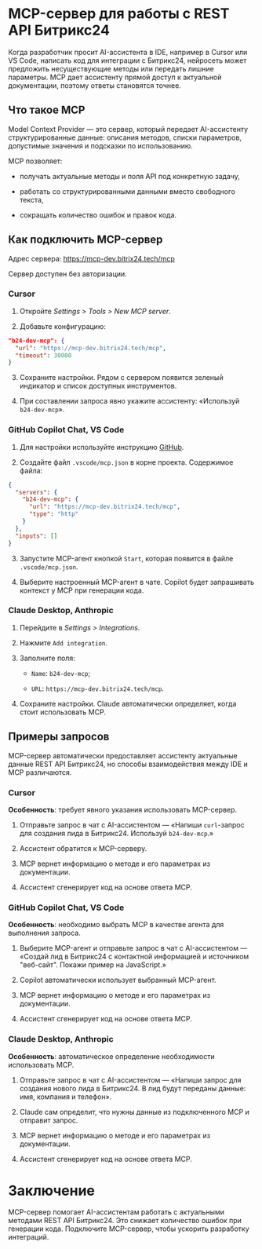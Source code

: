 # MCP-сервер для работы с REST API Битрикс24

Когда разработчик просит AI-ассистента в IDE, например в Cursor или VS Code, написать код для интеграции с Битрикс24, нейросеть может предложить несуществующие методы или передать лишние параметры. MCP дает ассистенту прямой доступ к актуальной документации, поэтому ответы становятся точнее.

## Что такое MCP

Model Context Provider — это сервер, который передает AI-ассистенту структурированные данные: описания методов, списки параметров, допустимые значения и подсказки по использованию.

MCP позволяет:

- получать актуальные методы и поля API под конкретную задачу,

- работать со структурированными данными вместо свободного текста,

- сокращать количество ошибок и правок кода.

## Как подключить MCP-сервер

Адрес сервера: <https://mcp-dev.bitrix24.tech/mcp>

Сервер доступен без авторизации.

### Cursor

1. Откройте *Settings > Tools > New MCP server*.

2. Добавьте конфигурацию:

  ```json
  "b24-dev-mcp": {
    "url": "https://mcp-dev.bitrix24.tech/mcp",
    "timeout": 30000
  }
  ```

3. Сохраните настройки. Рядом с сервером появится зеленый индикатор и список доступных инструментов.

4. При составлении запроса явно укажите ассистенту: «Используй `b24-dev-mcp`».

### GitHub Copilot Chat, VS Code

1. Для настройки используйте инструкцию [GitHub](https://docs.github.com/ru/copilot/how-tos/provide-context/use-mcp/extend-copilot-chat-with-mcp#configuring-mcp-servers-manually).

2. Создайте файл `.vscode/mcp.json` в корне проекта. Содержимое файла:

  ```json
  {
    "servers": {
      "b24-dev-mcp": {
        "url": "https://mcp-dev.bitrix24.tech/mcp",
        "type": "http"
      }
    },
    "inputs": []
  }
  ```

3. Запустите MCP-агент кнопкой `Start`, которая появится в файле `.vscode/mcp.json`.

4. Выберите настроенный MCP-агент в чате. Copilot будет запрашивать контекст у MCP при генерации кода.

### Claude Desktop, Anthropic

1. Перейдите в *Settings > Integrations*.

2. Нажмите `Add integration`.

3. Заполните поля:

   - `Name`: `b24-dev-mcp`;

   - `URL`: `https://mcp-dev.bitrix24.tech/mcp`.

4. Сохраните настройки. Claude автоматически определяет, когда стоит использовать MCP.

## Примеры запросов

MCP-сервер автоматически предоставляет ассистенту актуальные данные REST API Битрикс24, но способы взаимодействия между IDE и MCP различаются.

### Cursor

**Особенность**: требует явного указания использовать MCP-сервер.

1. Отправьте запрос в чат с AI-ассистентом — «Напиши `curl`-запрос для создания лида в Битрикс24. Используй `b24-dev-mcp`.»

2. Ассистент обратится к MCP-серверу.

3. MCP вернет информацию о методе и его параметрах из документации.

4. Ассистент сгенерирует код на основе ответа MCP.

### GitHub Copilot Chat, VS Code

**Особенность**: необходимо выбрать MCP в качестве агента для выполнения запроса.

1. Выберите MCP-агент и отправьте запрос в чат с AI-ассистентом — «Создай лид в Битрикс24 с контактной информацией и источником "веб-сайт". Покажи пример на JavaScript.»

2. Copilot автоматически использует выбранный MCP-агент.

3. MCP вернет информацию о методе и его параметрах из документации.

4. Ассистент сгенерирует код на основе ответа MCP.

### Claude Desktop, Anthropic

**Особенность**: автоматическое определение необходимости использовать MCP.

1. Отправьте запрос в чат с AI-ассистентом — «Напиши запрос для создания нового лида в Битрикс24. В лид будут переданы данные: имя, компания и телефон».

2. Claude сам определит, что нужны данные из подключенного MCP и отправит запрос.

3. MCP вернет информацию о методе и его параметрах из документации.

4. Ассистент сгенерирует код на основе ответа MCP.

# Заключение

MCP-сервер помогает AI-ассистентам работать с актуальными методами REST API Битрикс24. Это снижает количество ошибок при генерации кода. Подключите MCP-сервер, чтобы ускорить разработку интеграций.
